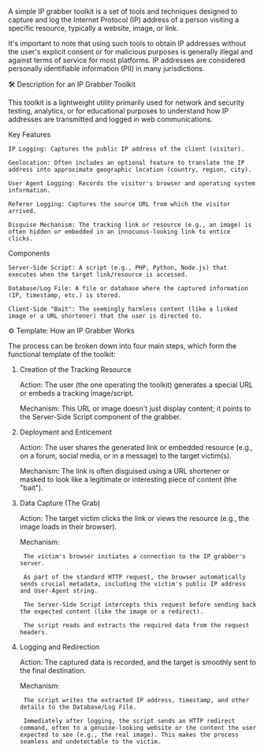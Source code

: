 A simple IP grabber toolkit is a set of tools and techniques designed to capture and log the Internet Protocol (IP) address of a person visiting a specific resource, typically a website, image, or link.

It's important to note that using such tools to obtain IP addresses without the user's explicit consent or for malicious purposes is generally illegal and against terms of service for most platforms. IP addresses are considered personally identifiable information (PII) in many jurisdictions.

🛠️ Description for an IP Grabber Toolkit

This toolkit is a lightweight utility primarily used for network and security testing, analytics, or for educational purposes to understand how IP addresses are transmitted and logged in web communications.

Key Features

    IP Logging: Captures the public IP address of the client (visitor).

    Geolocation: Often includes an optional feature to translate the IP address into approximate geographic location (country, region, city).

    User Agent Logging: Records the visitor's browser and operating system information.

    Referer Logging: Captures the source URL from which the visitor arrived.

    Disguise Mechanism: The tracking link or resource (e.g., an image) is often hidden or embedded in an innocuous-looking link to entice clicks.

Components

    Server-Side Script: A script (e.g., PHP, Python, Node.js) that executes when the target link/resource is accessed.

    Database/Log File: A file or database where the captured information (IP, timestamp, etc.) is stored.

    Client-Side "Bait": The seemingly harmless content (like a linked image or a URL shortener) that the user is directed to.

⚙️ Template: How an IP Grabber Works

The process can be broken down into four main steps, which form the functional template of the toolkit:

1. Creation of the Tracking Resource

    Action: The user (the one operating the toolkit) generates a special URL or embeds a tracking image/script.

    Mechanism: This URL or image doesn't just display content; it points to the Server-Side Script component of the grabber.

2. Deployment and Enticement

    Action: The user shares the generated link or embedded resource (e.g., on a forum, social media, or in a message) to the target victim(s).

    Mechanism: The link is often disguised using a URL shortener or masked to look like a legitimate or interesting piece of content (the "bait").

3. Data Capture (The Grab)

    Action: The target victim clicks the link or views the resource (e.g., the image loads in their browser).

    Mechanism:

        The victim's browser initiates a connection to the IP grabber's server.

        As part of the standard HTTP request, the browser automatically sends crucial metadata, including the victim's public IP address and User-Agent string.

        The Server-Side Script intercepts this request before sending back the expected content (like the image or a redirect).

        The script reads and extracts the required data from the request headers.

4. Logging and Redirection

    Action: The captured data is recorded, and the target is smoothly sent to the final destination.

    Mechanism:

        The script writes the extracted IP address, timestamp, and other details to the Database/Log File.

        Immediately after logging, the script sends an HTTP redirect command, often to a genuine-looking website or the content the user expected to see (e.g., the real image). This makes the process seamless and undetectable to the victim.
